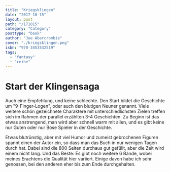 ```yaml
---
title: "Kriegsklingen"
date: "2017-10-15"
layout: post
path: "/171015"
category: "Category"
posttype: "book"
author: "Joe Abercrombie"
cover: "./kriegsklingen.png"
isbn: "978-3453532519"
tags:
  - "fantasy"
  - "reihe"
---
```


# Start der Klingensaga

Auch eine Empfehlung, und keine schlechte. Den Start bildet die Geschichte um "9-Finger-Logen", oder auch den blutigen Neuner genannt. Viele weitere schön gezeichnete Charaktere mit unterschiedlichsten Zielen treffen sich im Rahmen der parallel erzählten 3-4 Geschichten. Zu Beginn ist das etwas anstrengend, man wird aber schnell warm mit allen, und es gibt keine nur Guten oder nur Böse Spieler in der Geschichte.

Etwas blutrünstig, aber mit viel Humor und zumeist gebrochenen Figuren spannt einen der Autor ein, so dass man das Buch in nur wenigen Tagen durch hat. Dabei sind die 800 Seiten durchaus gut gefüllt, aber die Zeit wird einem nicht lang. Und das Beste: Es gibt noch weitere 6 Bände, wobei meines Erachtens die Qualität hier variiert. Einige davon habe ich sehr genossen, bei den anderen eher bis zum Ende durchgehalten.